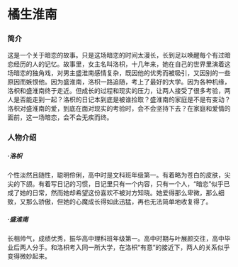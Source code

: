 # 橘生淮南

### 简介
这是一个关于暗恋的故事。只是这场暗恋的时间太漫长，长到足以唤醒每个有过暗恋经历的人的记忆。故事里，女主名叫洛枳，十几年来，她在自己的世界里演着这场暗恋的独角戏，对男主盛淮南感情复杂，既因他的优秀而被吸引，又因别的一些原因而嫉恨他。因为盛淮南，洛枳一路追随，考上了最好的大学。因为各种机缘，洛枳和盛淮南终于走近。但成长的过程和现实的压力，让两人接受了很多考验，两人是否能走到一起？洛枳的日记本到底是被谁捡取？盛淮南的家庭是不是有变动？洛枳对盛淮南的爱，到底在面对现实的考验时，会不会坚持下去？在家庭和爱情的面前，这一场暗恋，会不会无疾而终。

### 人物介绍

##### ·洛枳
个性淡然且随性，聪明伶俐，高中时是文科班年级第一。有着略为苍白的皮肤，尖尖的下颌。有着写日记的习惯，日记里只有一个内容，只有一个人，“暗恋”似乎已成了她的日常，然而她却希望这份喜欢不被对方知晓。她爱得那么卑微，那么细致，又那么骄傲，但她的心魔成长得如此迅猛，再也无法简单地收复得了。

##### ·盛淮南
长相帅气，成绩优秀，振华高中理科班年级第一。高中时期与叶展颜交往，高中毕业后两人分手。和洛枳考入同一所大学，在洛枳“有意”的接近下，两人的关系似乎变得微妙起来。

